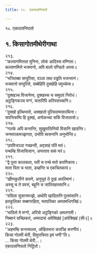 ```yaml
---
title: १०. एकादसनिपातो

---
```

१०. एकादसनिपातो  


## १. किसागोतमीथेरीगाथा

२१३.  
‘‘कल्याणमित्तता मुनिना, लोकं आदिस्स वण्णिता।  
कल्याणमित्ते भजमानो, अपि बालो पण्डितो अस्स॥  
२१४.  
‘‘भजितब्बा सप्पुरिसा, पञ्ञा तथा वड्ढति भजन्तानं।  
भजमानो सप्पुरिसे, सब्बेहिपि दुक्खेहि पमुच्चेय्य॥  
२१५.  
‘‘दुक्खञ्च विजानेय्य, दुक्खस्स च समुदयं निरोधं।  
अट्ठङ्गिकञ्च मग्गं, चत्तारिपि अरियसच्चानि॥  
२१६.  
‘‘दुक्खो इत्थिभावो, अक्खातो पुरिसदम्मसारथिना।  
सपत्तिकम्पि हि दुक्खं, अप्पेकच्चा सकिं विजातायो॥  
२१७.  
‘‘गलके अपि कन्तन्ति, सुखुमालिनियो विसानि खादन्ति।  
जनमारकमज्झगता, उभोपि ब्यसनानि अनुभोन्ति॥  
२१८.  
‘‘उपविजञ्ञा गच्छन्ती, अद्दसाहं पतिं मतं।  
पन्थम्हि विजायित्वान, अप्पत्ताव सकं घरं॥  
२१९.  
‘‘द्वे पुत्ता कालकता, पती च पन्थे मतो कपणिकाय।  
माता पिता च भाता, डय्हन्ति च एकचितकायं॥  
२२०.  
‘‘खीणकुलीने कपणे, अनुभूतं ते दुखं अपरिमाणं।  
अस्सू च ते पवत्तं, बहूनि च जातिसहस्सानि॥  
२२१.  
‘‘वसिता सुसानमज्झे, अथोपि खादितानि पुत्तमंसानि।  
हतकुलिका सब्बगरहिता, मतपतिका अमतमधिगच्छिं॥  
२२२.  
‘‘भावितो मे मग्गो, अरियो अट्ठङ्गिको अमतगामी।  
निब्बानं सच्छिकतं, धम्मादासं अवेक्खिंहं [अपेक्खिहं (सी॰)]॥  
२२३.  
‘‘अहमम्हि कन्तसल्ला, ओहितभारा कतञ्हि करणीयं।  
किसा गोतमी थेरी, विमुत्तचित्ता इमं भणी’’ति॥  
… किसा गोतमी थेरी…।  
एकादसनिपातो निट्ठितो।  
